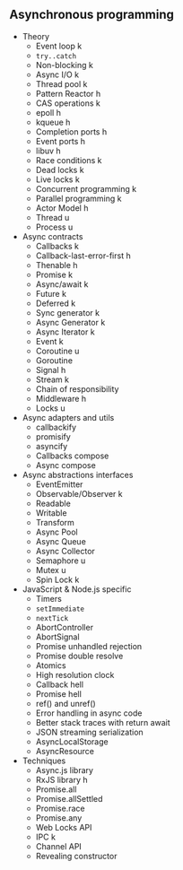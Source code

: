 ## Asynchronous programming

- Theory
  - Event loop k
  - `try..catch` 
  - Non-blocking k
  - Async I/O k
  - Thread pool k
  - Pattern Reactor h
  - CAS operations k
  - epoll h
  - kqueue h
  - Completion ports h
  - Event ports h
  - libuv h
  - Race conditions k
  - Dead locks k
  - Live locks k
  - Concurrent programming k
  - Parallel programming k
  - Actor Model h
  - Thread u
  - Process u
- Async contracts
  - Callbacks k
  - Callback-last-error-first h
  - Thenable h
  - Promise k
  - Async/await k
  - Future k
  - Deferred k
  - Sync generator k
  - Async Generator k
  - Async Iterator k
  - Event k
  - Coroutine u
  - Goroutine
  - Signal h
  - Stream k
  - Chain of responsibility 
  - Middleware h
  - Locks u
- Async adapters and utils
  - callbackify
  - promisify
  - asyncify
  - Callbacks compose
  - Async compose
- Async abstractions interfaces
  - EventEmitter
  - Observable/Observer k
  - Readable 
  - Writable
  - Transform
  - Async Pool
  - Async Queue
  - Async Collector
  - Semaphore u
  - Mutex u
  - Spin Lock k
- JavaScript & Node.js specific
  - Timers
  - `setImmediate`
  - `nextTick`
  - AbortController
  - AbortSignal
  - Promise unhandled rejection
  - Promise double resolve
  - Atomics
  - High resolution clock
  - Callback hell
  - Promise hell
  - ref() and unref()
  - Error handling in async code
  - Better stack traces with return await
  - JSON streaming serialization
  - AsyncLocalStorage
  - AsyncResource
- Techniques
  - Async.js library
  - RxJS library h
  - Promise.all 
  - Promise.allSettled
  - Promise.race
  - Promise.any
  - Web Locks API
  - IPC k
  - Channel API 
  - Revealing constructor
